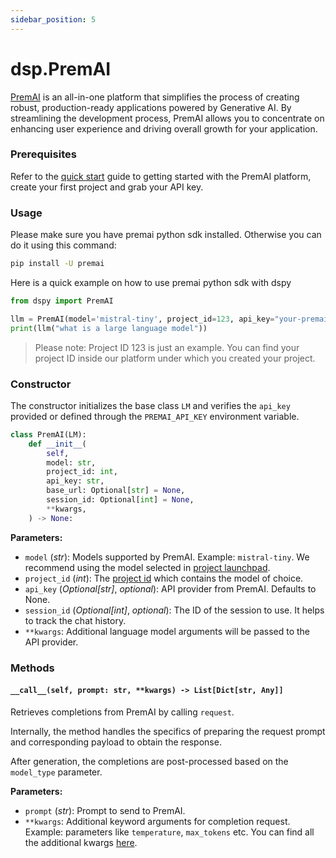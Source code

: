 ```yaml
---
sidebar_position: 5
---
```


# dsp.PremAI

[PremAI](https://app.premai.io)  is an all-in-one platform that simplifies the process of creating robust, production-ready applications powered by Generative AI. By streamlining the development process, PremAI allows you to concentrate on enhancing user experience and driving overall growth for your application.

### Prerequisites

Refer to the [quick start](https://docs.premai.io/introduction) guide to getting started with the PremAI platform, create your first project and grab your API key.

### Usage

Please make sure you have premai python sdk installed. Otherwise you can do it using this command:

```bash
pip install -U premai
```

Here is a quick example on how to use premai python sdk with dspy

```python
from dspy import PremAI

llm = PremAI(model='mistral-tiny', project_id=123, api_key="your-premai-api-key")
print(llm("what is a large language model"))
```

> Please note: Project ID 123 is just an example. You can find your project ID inside our platform under which you created your project.

### Constructor

The constructor initializes the base class `LM` and verifies the `api_key` provided or defined through the `PREMAI_API_KEY` environment variable.

```python
class PremAI(LM):
    def __init__(
        self,
        model: str,
        project_id: int,
        api_key: str,
        base_url: Optional[str] = None,
        session_id: Optional[int] = None,
        **kwargs,
    ) -> None:
```

**Parameters:**

- `model` (_str_): Models supported by PremAI. Example: `mistral-tiny`. We recommend using the model selected in [project launchpad](https://docs.premai.io/get-started/launchpad).
- `project_id` (_int_): The [project id](https://docs.premai.io/get-started/projects) which contains the model of choice.
- `api_key` (_Optional[str]_, _optional_): API provider from PremAI. Defaults to None.
- `session_id` (_Optional[int]_, _optional_): The ID of the session to use. It helps to track the chat history.
- `**kwargs`: Additional language model arguments will be passed to the API provider.

### Methods

#### `__call__(self, prompt: str, **kwargs) -> List[Dict[str, Any]]`

Retrieves completions from PremAI by calling `request`.

Internally, the method handles the specifics of preparing the request prompt and corresponding payload to obtain the response.

After generation, the completions are post-processed based on the `model_type` parameter.

**Parameters:**

- `prompt` (_str_): Prompt to send to PremAI.
- `**kwargs`: Additional keyword arguments for completion request. Example: parameters like `temperature`, `max_tokens` etc. You can find all the additional kwargs [here](https://docs.premai.io/get-started/sdk#optional-parameters).
